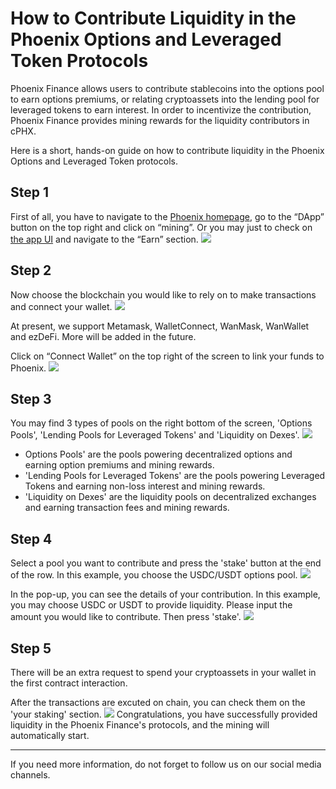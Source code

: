 # How to Contribute Liquidity in the Phoenix Options and Leveraged Token Protocols
Phoenix Finance allows users to contribute stablecoins into the options pool to earn options premiums, or relating cryptoassets into the lending pool for leveraged tokens to earn interest. In order to incentivize the contribution, Phoenix Finance provides mining rewards for the liquidity contributors in cPHX.

Here is a short, hands-on guide on how to contribute liquidity in the Phoenix Options and Leveraged Token protocols.

## Step 1
First of all, you have to navigate to the [Phoenix homepage](phx.finance), go to the “DApp” button on the top right and click on “mining”. Or you may just to check on [the app UI](app.phx.finance) and navigate to the “Earn” section.
![](https://z3.ax1x.com/2021/08/28/h3pjHS.png)

## Step 2
Now choose the blockchain you would like to rely on to make transactions and connect your wallet.
![](https://miro.medium.com/max/3000/1*upkB4Yh2cBpU9PgXGLJgJQ.png)

At present, we support Metamask, WalletConnect, WanMask, WanWallet and ezDeFi. More will be added in the future.

Click on “Connect Wallet” on the top right of the screen to link your funds to Phoenix.
![](https://miro.medium.com/max/3000/0*UDyu6-KE85TGOlk9)

## Step 3
You may find 3 types of pools on the right bottom of the screen, 'Options Pools', 'Lending Pools for Leveraged Tokens' and 'Liquidity on Dexes'. 
![](https://z3.ax1x.com/2021/08/28/h3Pc1s.png)
 - Options Pools' are the pools powering decentralized options and earning option premiums and mining rewards.
 -  'Lending Pools for Leveraged Tokens' are the pools powering Leveraged Tokens and earning non-loss interest and mining rewards.
 -  'Liquidity on Dexes' are the liquidity pools on decentralized exchanges and earning transaction fees and mining rewards.

## Step 4
Select a pool you want to contribute and press the 'stake' button at the end of the row. In this example, you choose the USDC/USDT options pool.
![](https://z3.ax1x.com/2021/08/28/h3iJET.png)

In the pop-up, you can see the details of your contribution. In this example, you may choose USDC or USDT to provide liquidity. Please input the amount you would like to contribute.  Then press 'stake'.
![](https://z3.ax1x.com/2021/08/28/h3F3zd.png)

## Step 5
There will be an extra request to spend your cryptoassets in your wallet in the first contract interaction.

After the transactions are excuted on chain, you can check them on the 'your staking' section.
![](https://z3.ax1x.com/2021/08/28/h3FjYD.png)
Congratulations, you have successfully provided liquidity in the Phoenix Finance's protocols, and the mining will automatically start.

----------

If you need more information, do not forget to follow us on our social media channels.